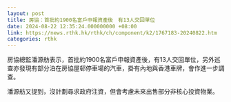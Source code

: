 ```yaml
---
layout: post
title: 房協：首批約1900名富戶申報資產後　有13人交回單位
date: 2024-08-22 12:35:24.000000000 +08:00
link: https://news.rthk.hk/rthk/ch/component/k2/1767183-20240822.htm
categories: rthk
---
```


房協總監潘源舫表示，首批約1900名富戶申報資產後，有13人交回單位，另外巡查亦發現有部分泊在房協屋邨停車場的汽車，掛有內地與香港車牌，會作進一步調查。

潘源舫又提到，沒計劃尋求政府注資，但會考慮未來出售部分非核心投資物業。
